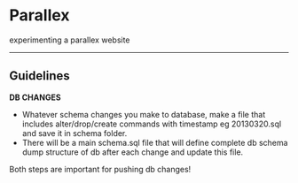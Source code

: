 Parallex
========

experimenting a parallex website

----------

Guidelines
---------

**DB CHANGES**
- Whatever schema changes you make to database, make a file that includes alter/drop/create commands with timestamp eg 20130320.sql and save it in schema folder.
- There will be a main schema.sql file that will define complete db schema dump structure of db after each change and update this file. 

Both steps are important for pushing db changes!
